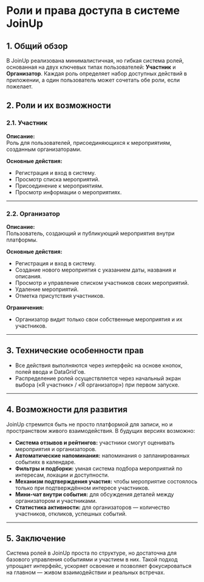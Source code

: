﻿
# Роли и права доступа в системе JoinUp

## 1. Общий обзор

В JoinUp реализована минималистичная, но гибкая система ролей, основанная на двух ключевых типах пользователей: **Участник** и **Организатор**. Каждая роль определяет набор доступных действий в приложении, а один пользователь может сочетать обе роли, если пожелает.

## 2. Роли и их возможности

### 2.1. Участник

**Описание:**  
Роль для пользователей, присоединяющихся к мероприятиям, созданным организаторами.

**Основные действия:**
- Регистрация и вход в систему.
- Просмотр списка мероприятий.
- Присоединение к мероприятиям.
- Просмотр информации о мероприятиях.

---

### 2.2. Организатор

**Описание:**  
Пользователь, создающий и публикующий мероприятия внутри платформы.

**Основные действия:**
- Регистрация и вход в систему.
- Создание нового мероприятия с указанием даты, названия и описания.
- Просмотр и управление списком участников своих мероприятий.
- Удаление мероприятий.
- Отметка присутствия участников.

**Ограничения:**
- Организатор видит только свои собственные мероприятия и их участников.

---

## 3. Технические особенности прав

- Все действия выполняются через интерфейс на основе кнопок, полей ввода и DataGrid'ов.
- Распределение ролей осуществляется через начальный экран выбора («Я участник» / «Я организатор») при первом запуске.

---

## 4. Возможности для развития

JoinUp стремится быть не просто платформой для записи, но и пространством живого взаимодействия. В будущих версиях возможно:

- **Система отзывов и рейтингов:** участники смогут оценивать мероприятия и организаторов.
- **Автоматические напоминания:** напоминания о запланированных событиях в календаре.
- **Фильтры и подборки:** умная система подбора мероприятий по интересам, локации и доступности.
- **Механизм подтверждения участия:** чтобы мероприятие состоялось только при подтверждённом интересе участников.
- **Мини-чат внутри события:** для обсуждения деталей между организатором и участниками.
- **Статистика активности:** для организаторов — количество участников, откликов, успешных событий.

---

## 5. Заключение

Система ролей в JoinUp проста по структуре, но достаточна для базового управления событиями и участием в них. Такой подход упрощает интерфейс, ускоряет освоение и позволяет фокусироваться на главном — живом взаимодействии и реальных встречах.


